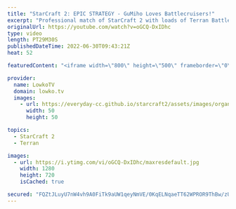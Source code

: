 ```yaml
---
title: "StarCraft 2: EPIC STRATEGY - GuMiho Loves Battlecruisers!"
excerpt: "Professional match of StarCraft 2 with loads of Terran Battlecruisers from GuMiho. In this Terran versus Zerg, Rogue decides to respond with a focus on Corruptors and eventually Infestors.  Rogue vs herO: https://youtu.be/rqFbx1bdKgA Game is from the OlimoLeague: https://www.patreon.com/olimoley/  Support"
originalUrl: https://youtube.com/watch?v=oGCQ-DxIDhc
type: video
length: PT29M30S
publishedDateTime: 2022-06-30T09:43:21Z
heat: 52

featuredContent: "<iframe width=\"800\" height=\"500\" frameborder=\"0\" src=\"https://www.youtube.com/embed/oGCQ-DxIDhc\" allow=\"accelerometer; autoplay; encrypted-media; gyroscope; picture-in-picture\" allowfullscreen></iframe>"

provider:
  name: LowkoTV
  domain: lowko.tv
  images:
    - url: https://everyday-cc.github.io/starcraft2/assets/images/organizations/lowko.tv-50x50.jpg
      width: 50
      height: 50

topics:
  - StarCraft 2
  - Terran

images:
  - url: https://i.ytimg.com/vi/oGCQ-DxIDhc/maxresdefault.jpg
    width: 1280
    height: 720
    isCached: true

secured: "FQZtJLuyU7nW4vh9A0FiTk9aUW1qeyNmVE/0KqELNqaeTT62WPROR9ThBw/zUpmnWr2opMWgBYmauqbcwakWczTDnWhcwOhJ/B4BrWn0jAxmsqjzDGGSOaXnjdI8XWQzO+KDzpYdMopVtG+WGzRWQ3BXWiDSSu8qyto55Ic5JyaexTJFIsjvLhh5hu9EOdOS/FoIfBkK4IyxiFqVMbBVjQ7HqPTTmHkArSGgas8o2b1Lx6TyijT6d5lHMXs7dDSbQfWinTshdr9R0BDtpoajAh2j/bp8l8LSYN6jOlXl2hJslS4EvI1UM2p0X6kdU5a0jrsMzIKxB/sMh7t9IcnyryERUXzA9rNv7XhmCBOr+fezo0I41cj6UwDIVdmKCEjp0c15g8l5bd+zdwoIamGismLgNUwmJPertVMy2HvINPN9oQspY1jKZ1mYCejgGS5s;GVde/YdEZzyWv/ufIOKw5g=="
---
```


